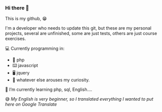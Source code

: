 ### Hi there 👋
This is my github, :grin:

I'm a developer who needs to update this git, but these are my personal projects, several are unfinished, some are just tests, others are just course exercises.

:computer: Currently programming in: 
- 🐘 php
- :keyboard: javascript
- :desktop_computer:	jquery
- 🔭 whatever else arouses my curiosity.


🌱 I’m currently learning php, sql, English....

😅 _My English is very beginner, so I translated everything I wanted to put here on Google Translate_
<!--
**andersonlairton/andersonlairton** is a ✨ _special_ ✨ repository because its `README.md` (this file) appears on your GitHub profile.

Here are some ideas to get you started:

- 🔭 I’m currently working on ...
- 🌱 I’m currently learning ...
- 👯 I’m looking to collaborate on ...
- 🤔 I’m looking for help with ...
- 💬 Ask me about ...
- 📫 How to reach me: ...
- 😄 Pronouns: ...
- ⚡ Fun fact: ...
-->
